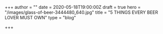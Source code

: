 +++
author = ""
date = 2020-05-18T19:00:00Z
draft = true
hero = "/images/glass-of-beer-3444480_640.jpg"
title = "5 THINGS EVERY BEER LOVER MUST OWN"
type = "blog"

+++
